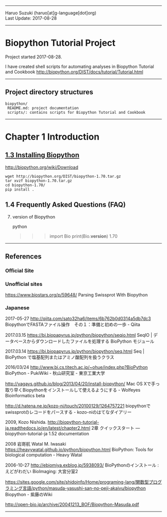 ----------

Haruo Suzuki (haruo[at]g-language[dot]org)  
Last Update: 2017-08-28

----------

# Biopython Tutorial Project
Project started 2017-08-28.

I have created shell scripts for automating analyses in Biopython Tutorial and Cookbook
http://biopython.org/DIST/docs/tutorial/Tutorial.html

----------

## Project directory structures

    biopython/
     README.md: project documentation
     scripts/: contains scripts for Biopython Tutorial and Cookbook

----------

# Chapter 1  Introduction
## [1.3  Installing Biopython](http://biopython.org/DIST/docs/tutorial/Tutorial.html#htoc4)

http://biopython.org/wiki/Download

    wget http://biopython.org/DIST/biopython-1.70.tar.gz
    tar xvzf biopython-1.70.tar.gz 
    cd biopython-1.70/
    pip install .

## 1.4  Frequently Asked Questions (FAQ)

7. version of Biopython

    python
    >>> import Bio
    >>> print(Bio.__version__)
    1.70

----------

## References

### Official Site

### Unofficial sites

https://www.biostars.org/p/59648/
Parsing Swissprot With Biopython

### Japanese

2017-05-27
http://qiita.com/sato32ha6/items/6b762b0d0314a5db7dc3
BiopythonでFASTAファイル操作　その１：準備と初めの一歩 - Qiita

2017.03.15
https://bi.biopapyrus.jp/python/biopython/seqio.html
SeqIO | データベースからダウンロードしたファイルを処理する BioPython モジュール

2017.03.14
https://bi.biopapyrus.jp/python/biopython/seq.html
Seq | BioPython で塩基配列またはアミノ酸配列を扱うクラス

2016/03/24
http://www.bi.cs.titech.ac.jp/~ohue/index.php?BioPython
BioPython - PukiWiki - 秋山研究室 - 東京工業大学

http://yagays.github.io/blog/2013/04/20/install-biopython/
Mac OS Xで手っ取り早くBiopythonをインストールして使えるようにする - Wolfeyes Bioinformatics beta 

http://d.hatena.ne.jp/kozo-ni/touch/20100129/1264757221
biopythonでswissprotのレコードをパースする - kozo-niのはてなダイアリー

2009, Kozo Nishida. 
http://biopython-tutorial-ja.readthedocs.io/en/latest/chapter2.html
2章 クイックスタート — biopython-tutorial-ja 1.52 documentation

2008 岩嵜航 Watal M. Iwasaki
https://heavywatal.github.io/python/biopython.html
BioPython: Tools for biological computation - Heavy Watal

2006-10-27
http://ebiomiya.exblog.jp/5938093/
BioPythonのインストール : えどがわだい BioImaging: 大宮分室2

https://sites.google.com/site/shidoinfo/Home/programing-lang/関数型プログラミング言語/python/masuda-yasushi-san-no-peji-akaivu/biopython
Biopython - 紫藤のWiki

http://open-bio.jp/archive/20041213_BOF/Biopython-Masuda.pdf


----------


